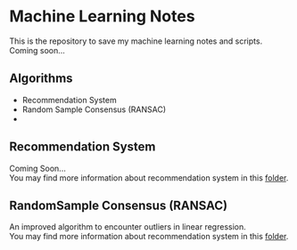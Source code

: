 # Machine Learning Notes
This is the repository to save my machine learning notes and scripts. Coming soon...

## Algorithms
<ul>
	<li>Recommendation System</li>
	<li>Random Sample Consensus (RANSAC)</li>
	<li></li>
</ul>

## Recommendation System
Coming Soon...<br>
You may find more information about recommendation system in this [folder](recommendation_system).

## RandomSample Consensus (RANSAC)
An improved algorithm to encounter outliers in linear regression.<br>
You may find more information about recommendation system in this [folder](ransac).
